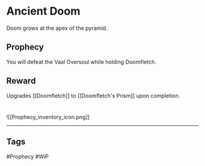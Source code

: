 # Ancient Doom
Doom grows at the apex of the pyramid.
## Prophecy
You will defeat the Vaal Oversoul while holding Doomfletch.
## Reward
Upgrades [[Doomfletch]] to [[Doomfletch's Prism]] upon completion. 

#
![[Prophecy_inventory_icon.png]]

---
## Tags
#Prophecy
#WiP 